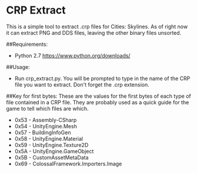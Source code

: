# CRP Extract
This is a simple tool to extract .crp files for Cities: Skylines. As of right now it can extract PNG and DDS files, leaving the other binary files unsorted.

##Requirements:
 * Python 2.7 https://www.python.org/downloads/

##Usage:
 * Run crp_extract.py. You will be prompted to type in the name of the CRP file you want to extract. Don't forget the .crp extension.

##Key for first bytes:
These are the values for the first bytes of each type of file contained in a CRP file. They are probably used as a quick guide for the game to tell which files are which.
 * 0x53 - Assembly-CSharp
 * 0x54 - UnityEngine.Mesh
 * 0x57 - BuildingInfoGen
 * 0x58 - UnityEngine.Material
 * 0x59 - UnityEngine.Texture2D
 * 0x5A - UnityEngine.GameObject
 * 0x5B - CustomAssetMetaData
 * 0x69 - ColossalFramework.Importers.Image
